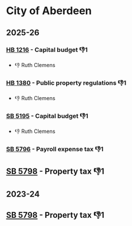 # City of Aberdeen
## 2025-26

### [HB 1216](/bill/2025-26/hb/1216/) - Capital budget  👎1 
* 👎 Ruth Clemens

### [HB 1380](/bill/2025-26/hb/1380/) - Public property regulations  👎1 
* 👎 Ruth Clemens

### [SB 5195](/bill/2025-26/sb/5195/) - Capital budget  👎1 
* 👎 Ruth Clemens

### [SB 5796](/bill/2025-26/sb/5796/) - Payroll expense tax  👎1 

## [SB 5798](/bill/2025-26/sb/5798/) - Property tax  👎1 

## 2023-24

## [SB 5798](/bill/2023-24/sb/5798/) - Property tax  👎1 
